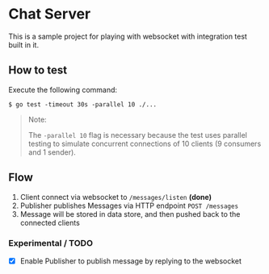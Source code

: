 # Chat Server

This is a sample project for playing with websocket with integration test built in it.

## How to test

Execute the following command:

```shell
$ go test -timeout 30s -parallel 10 ./...
```

> Note:
>
> The `-parallel 10` flag is necessary because the test uses parallel testing
> to simulate concurrent connections of 10 clients (9 consumers and 1 sender).

## Flow

1. Client connect via websocket to `/messages/listen` **(done)**
2. Publisher publishes Messages via HTTP endpoint `POST /messages`
3. Message will be stored in data store, and then pushed back to the connected clients

### Experimental / TODO

- [x] Enable Publisher to publish message by replying to the websocket
